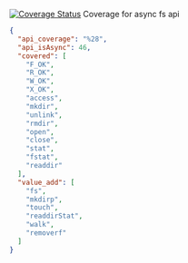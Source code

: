 [![Coverage Status](https://coveralls.io/repos/github/matutter/profs/badge.svg?branch=master)](https://coveralls.io/github/matutter/profs?branch=master)
Coverage for async fs api
```json
{
  "api_coverage": "%28",
  "api_isAsync": 46,
  "covered": [
    "F_OK",
    "R_OK",
    "W_OK",
    "X_OK",
    "access",
    "mkdir",
    "unlink",
    "rmdir",
    "open",
    "close",
    "stat",
    "fstat",
    "readdir"
  ],
  "value_add": [
    "fs",
    "mkdirp",
    "touch",
    "readdirStat",
    "walk",
    "removerf"
  ]
}
```
